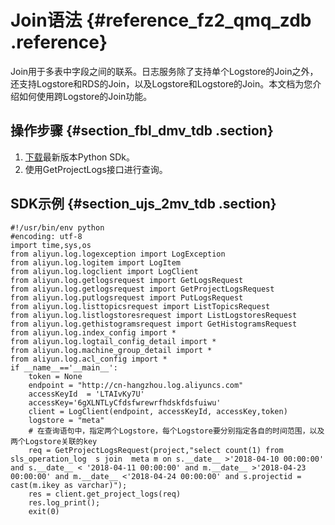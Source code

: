 # Join语法 {#reference_fz2_qmq_zdb .reference}

Join用于多表中字段之间的联系。日志服务除了支持单个Logstore的Join之外，还支持Logstore和RDS的Join，以及Logstore和Logstore的Join。本文档为您介绍如何使用跨Logstore的Join功能。

## 操作步骤 {#section_fbl_dmv_tdb .section}

1.  [下载](http://github.com/aliyun/aliyun-log-python-sdk)最新版本Python SDk。
2.  使用GetProjectLogs接口进行查询。

## SDK示例 {#section_ujs_2mv_tdb .section}

```
#!/usr/bin/env python
#encoding: utf-8
import time,sys,os
from aliyun.log.logexception import LogException
from aliyun.log.logitem import LogItem
from aliyun.log.logclient import LogClient
from aliyun.log.getlogsrequest import GetLogsRequest
from aliyun.log.getlogsrequest import GetProjectLogsRequest
from aliyun.log.putlogsrequest import PutLogsRequest
from aliyun.log.listtopicsrequest import ListTopicsRequest
from aliyun.log.listlogstoresrequest import ListLogstoresRequest
from aliyun.log.gethistogramsrequest import GetHistogramsRequest
from aliyun.log.index_config import *
from aliyun.log.logtail_config_detail import *
from aliyun.log.machine_group_detail import *
from aliyun.log.acl_config import *
if __name__=='__main__':
    token = None
    endpoint = "http://cn-hangzhou.log.aliyuncs.com"
    accessKeyId  = 'LTAIvKy7U'
    accessKey='6gXLNTLyCfdsfwrewrfhdskfdsfuiwu'
    client = LogClient(endpoint, accessKeyId, accessKey,token)
    logstore = "meta"
    # 在查询语句中，指定两个Logstore，每个Logstore要分别指定各自的时间范围，以及两个Logstore关联的key
    req = GetProjectLogsRequest(project,"select count(1) from sls_operation_log  s join  meta m on s.__date__ >'2018-04-10 00:00:00' and s.__date__ < '2018-04-11 00:00:00' and m.__date__ >'2018-04-23 00:00:00' and m.__date__ <'2018-04-24 00:00:00' and s.projectid = cast(m.ikey as varchar)");
    res = client.get_project_logs(req)
    res.log_print();
    exit(0)
```

